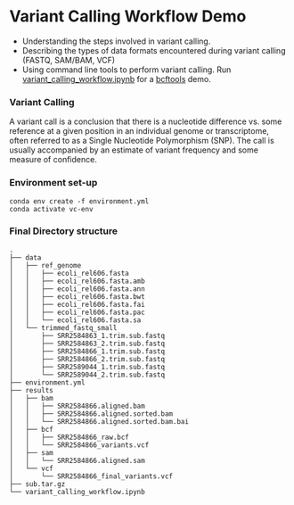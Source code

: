 # Variant Calling Workflow Demo

- Understanding the steps involved in variant calling.
- Describing the types of data formats encountered during variant calling (FASTQ, SAM/BAM, VCF)
- Using command line tools to perform variant calling. Run [variant_calling_workflow.ipynb](https://github.com/roshni-b/variant-calling/blob/main/variant_calling_workflow.ipynb) for a [bcftools](https://samtools.github.io/bcftools/bcftools.html) demo.

### Variant Calling

A variant call is a conclusion that there is a nucleotide difference vs. some reference at a given position in an individual genome or transcriptome, often referred to as a Single Nucleotide Polymorphism (SNP). The call is usually accompanied by an estimate of variant frequency and some measure of confidence.

### Environment set-up

```
conda env create -f environment.yml
conda activate vc-env
```

### Final Directory structure

```
.
├── data
│   ├── ref_genome
│   │   ├── ecoli_rel606.fasta
│   │   ├── ecoli_rel606.fasta.amb
│   │   ├── ecoli_rel606.fasta.ann
│   │   ├── ecoli_rel606.fasta.bwt
│   │   ├── ecoli_rel606.fasta.fai
│   │   ├── ecoli_rel606.fasta.pac
│   │   └── ecoli_rel606.fasta.sa
│   └── trimmed_fastq_small
│       ├── SRR2584863_1.trim.sub.fastq
│       ├── SRR2584863_2.trim.sub.fastq
│       ├── SRR2584866_1.trim.sub.fastq
│       ├── SRR2584866_2.trim.sub.fastq
│       ├── SRR2589044_1.trim.sub.fastq
│       └── SRR2589044_2.trim.sub.fastq
├── environment.yml
├── results
│   ├── bam
│   │   ├── SRR2584866.aligned.bam
│   │   ├── SRR2584866.aligned.sorted.bam
│   │   └── SRR2584866.aligned.sorted.bam.bai
│   ├── bcf
│   │   ├── SRR2584866_raw.bcf
│   │   └── SRR2584866_variants.vcf
│   ├── sam
│   │   └── SRR2584866.aligned.sam
│   └── vcf
│       └── SRR2584866_final_variants.vcf
├── sub.tar.gz
└── variant_calling_workflow.ipynb
```